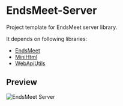 # EndsMeet-Server
Project template for EndsMeet server library.

It depends on following libraries:
- [EndsMeet](https://github.com/pyhoon/EndsMeet)
- [MiniHtml](https://github.com/pyhoon/MiniHtml-B4X)
- [WebApiUtils](https://github.com/pyhoon/WebApiUtils-B4J)

## Preview
![EndsMeet Server](../main/EndsMeet%20Server.png)
